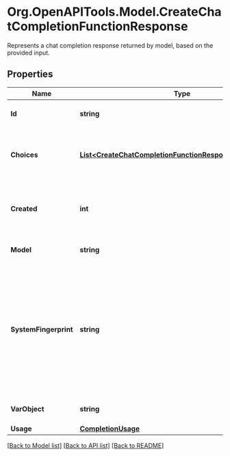 # Org.OpenAPITools.Model.CreateChatCompletionFunctionResponse
Represents a chat completion response returned by model, based on the provided input.

## Properties

Name | Type | Description | Notes
------------ | ------------- | ------------- | -------------
**Id** | **string** | A unique identifier for the chat completion. | 
**Choices** | [**List&lt;CreateChatCompletionFunctionResponseChoicesInner&gt;**](CreateChatCompletionFunctionResponseChoicesInner.md) | A list of chat completion choices. Can be more than one if &#x60;n&#x60; is greater than 1. | 
**Created** | **int** | The Unix timestamp (in seconds) of when the chat completion was created. | 
**Model** | **string** | The model used for the chat completion. | 
**SystemFingerprint** | **string** | This fingerprint represents the backend configuration that the model runs with.  Can be used in conjunction with the &#x60;seed&#x60; request parameter to understand when backend changes have been made that might impact determinism.  | [optional] 
**VarObject** | **string** | The object type, which is always &#x60;chat.completion&#x60;. | 
**Usage** | [**CompletionUsage**](CompletionUsage.md) |  | [optional] 

[[Back to Model list]](../README.md#documentation-for-models) [[Back to API list]](../README.md#documentation-for-api-endpoints) [[Back to README]](../README.md)

